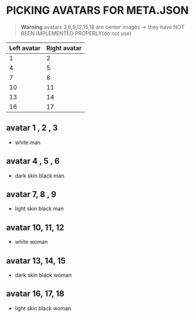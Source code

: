 # PICKING AVATARS FOR META.JSON
> **Warning**
> avatars 3,6,9,12,15,18 are center images -> they have NOT BEEN IMPLEMENTED PROPERLY(do not use)

Left avatar  | Right avatar
------------- | -------------
1  | 2
4 |5
7| 8
10| 11
13| 14
16|17

## avatar 1 , 2 , 3
- white man

## avatar 4 , 5 , 6
- dark skin black man

## avatar 7, 8 , 9
- light skin black man

## avatar 10, 11, 12
- white woman

## avatar 13, 14, 15
- dark skin black woman

## avatar 16, 17, 18
- light skin black woman

